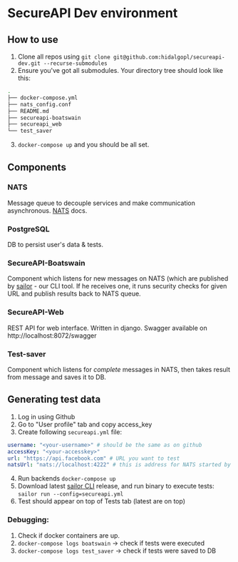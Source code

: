 # SecureAPI Dev environment


## How to use
1. Clone all repos using `git clone git@github.com:hidalgopl/secureapi-dev.git --recurse-submodules`
2. Ensure you've got all submodules. Your directory tree should look like this:
```bash
.
├── docker-compose.yml
├── nats_config.conf
├── README.md
├── secureapi-boatswain
├── secureapi_web
└── test_saver
```
3. `docker-compose up` and you should be all set.

## Components
### NATS
Message queue to decouple services and make communication asynchronous.
[NATS](https://docs.nats.io) docs.
### PostgreSQL
DB to persist user's data & tests.
### SecureAPI-Boatswain
Component which listens for new messages on NATS (which are published by [sailor](https://github.com/hidalgopl/sailor) - our CLI tool. If he receives one, it runs security checks for given URL and publish results back to NATS queue.
### SecureAPI-Web
REST API for web interface. Written in django.
Swagger available on http://localhost:8072/swagger
### Test-saver
Component which listens for _complete_ messages in NATS, then takes result from message and saves it to DB.


## Generating test data
1. Log in using Github
2. Go to "User profile" tab and copy access_key
3. Create following `secureapi.yml` file:
```yaml
username: "<your-username>" # should be the same as on github
accessKey: "<your-accesskey>"
url: "https://api.facebook.com" # URL you want to test
natsUrl: "nats://localhost:4222" # this is address for NATS started by docker-compose
```
4. Run backends `docker-compose up`
5. Download latest [sailor CLI](https://github.com/hidalgopl/sailor) release, and run binary to execute tests: `sailor run --config=secureapi.yml`
6. Test should appear on top of Tests tab (latest are on top)

### Debugging:
1. Check if docker containers are up.
2. `docker-compose logs boatswain` -> check if tests were executed
2. `docker-compose logs test_saver` -> check if tests were saved to DB
